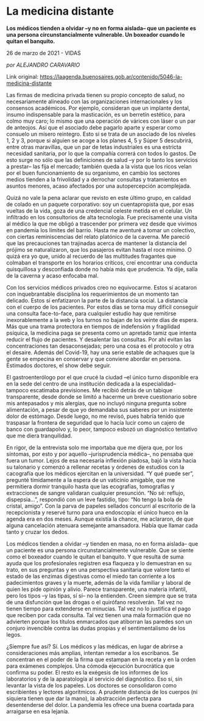 # La medicina distante

**Los médicos tienden a olvidar –y no en forma aislada– que un paciente es una persona circunstancialmente vulnerable. Un boxeador cuando le quitan el banquito.**

26 de marzo de 2021 - VIDAS

_por ALEJANDRO CARAVARIO_

Link original: https://laagenda.buenosaires.gob.ar/contenido/5046-la-medicina-distante



Las firmas de medicina privada tienen su propio concepto de salud, no necesariamente alineado con las organizaciones internacionales y los consensos académicos. Por ejemplo, consideran que un implante dental, insumo indispensable para la masticación, es un berretín estético, para colmo muy caro; lo mismo que una operación de várices con láser o un par de anteojos. Así que el asociado debe pagarlo aparte y esperar como consuelo un mísero reintegro. Esto si se trata de un asociado de los niveles 1, 2 y 3, porque si alguien se acoge a los planes 4, 5 y Súper 5 descubrirá, entre otras maravillas, que un par de tetas industriales es una estricta necesidad sanitaria, por lo que la compañía correrá con todos lo gastos. De esto surge no sólo que las definiciones de salud –y por lo tanto los servicios a prestar– las fija el mercado; también queda a la vista que los ricos velan por el buen funcionamiento de su organismo, en cambio los sectores medios tienden a la frivolidad y a derrochar consultas y tratamientos en asuntos menores, acaso afectados por una autopercepción acomplejada.




Quizá no vale la pena aclarar que revisto en este último grupo, en calidad de colado en un paquete corporativo: soy un cuentapropista que, por esas vueltas de la vida, goza de una credencial celeste metida en el celular. Un infiltrado en los consultorios de alta tecnología. Fue precisamente una visita al médico la que me obligó a trascender por primera vez desde que vivimos en pandemia los límites del barrio. Hasta me aventuré a tomar un colectivo, con ciertas reminiscencias del relato platónico de la caverna. Me pareció que las precauciones tan trajinadas acerca de mantener la distancia del prójimo se naturalizaron, que los pasajeros evitan hasta el roce mínimo. O quizá era yo que, unido al recuerdo de las multitudes fragantes que colmaban el transporte en los horarios críticos, creí encontrar una conducta quisquillosa y desconfiada donde no había más que prudencia. Ya dije, salía de la caverna y acaso enfocaba mal.




Con los servicios médicos privados creo no equivocarme. Estos sí acataron con inquebrantable disciplina los requerimientos de un momento tan delicado. Estos sí enfatizaron la parte de la distancia social. La distancia con el cuerpo de los pacientes. Por estos días se torna muy difícil conseguir una consulta face-to-face, para cualquier estudio hay que remitirse inexorablemente a la web y los turnos no bajan de los veinte días de espera. Más que una trama protectora en tiempos de indefensión y fragilidad psíquica, la medicina paga se presenta como un apretado tamiz que intenta reducir el flujo de pacientes. Y desalentar las consultas. Por ahí evitan las concentraciones tan desaconsejadas; pero una cosa es el protocolo y otra el desaire. Además del Covid-19, hay una serie estable de achaques que la gente se empecina en conservar y que conviene abordar en persona. Estimados doctores, el show debe seguir.




El gastroenterólogo por el que crucé la ciudad –el único turno disponible era en la sede del centro de una institución dedicada a la especialidad– tampoco escatimaba previsiones. Me recibió detrás de un tabique transparente, desde donde se limitó a hacerme un breve cuestionario sobre mis antepasados y mis alergias, que no incluyó ninguna pregunta sobre alimentación, a pesar de que yo demandaba sus saberes por un insistente dolor de estómago. Desde luego, no me revisó, pues habría tenido que traspasar la frontera de seguridad que lo hacía lucir como un cajero de banco con guardapolvo y, lo peor, tampoco esbozó un diagnóstico tentativo que me diera tranquilidad.




En rigor, de la entrevista solo me importaba que me dijera que, por los síntomas, por esto y por aquello –jurisprudencia médica–, no pensaba que fuera un tumor. Lejos de esa necesaria inflexión piadosa, bajó la vista hacia su talonario y comenzó a rellenar recetas y órdenes de estudios con la cacografía que los médicos ejercitan en la universidad. “Y qué puede ser”, pregunté tímidamente a la espera de un vaticinio amigable, que me permitiera dormir tranquilo hasta que las ecografías, tomografías y extracciones de sangre validaran cualquier presunción. “No sé: reflujo, dispepsia…”, respondió con un leve fastidio, tipo: “No tengo la bola de cristal, amigo”. Con la parva de papeles sellados concurrí al escritorio de la recepcionista y reservé turno para una endoscopía: el único hueco en la agenda era en dos meses. Aunque existía la chance, me aclararon, de que alguna cancelación atenuara semejante amansadora. Había que llamar cada tanto y cruzar los dedos.




Los médicos tienden a olvidar –y tienden en masa, no en forma aislada– que un paciente es una persona circunstancialmente vulnerable. Que se siente como el boxeador cuando le quitan el banquito. Y que resulta de suma ayuda que los profesionales registren esa flaqueza y lo demuestran en su trato, en sus preguntas y en una perspectiva sanitaria que valore tanto el estado de las enzimas digestivas como el miedo tan corriente a los padecimientos graves y la muerte, además de la vida familiar y laboral de quien les pide opinión y alivio. Parece transparente, una materia infantil, pero los tipos –y las tipas, sí sí– no la entienden. Creen siempre que se trata de una disfunción que las drogas o el quirófano resolverán. Tal vez no tienen tiempo para extenderse en minucias. Tal vez no lo justifica el pago que reciben por cada consulta. Tal vez tienen una mala formación que no advierten porque los títulos enmarcados que atiborran las paredes son un conjuro invencible contra las dudas propias y el sentimentalismo de los legos.




¿Siempre fue así? Sí. Los médicos y las médicas, en lugar de abrirse a consideraciones más amplias, intentan remedar a los escribanos. Se concentran en el poder de la firma que estampan en la receta y en la orden para exámenes complejos. Una cómoda ejecución burocrática que confirma su poder. El resto es la exégesis de los informes de los laboratorios y de la aparatología al servicio del diagnóstico. Eso sí, sin levantar la vista de los papeles. Los doctores se consolidaron como escribientes y lectores algorítmicos. A prudente distancia de los cuerpos (ni siquiera tienen que dar la mano), la abstracción perfecta para desentenderse del dolor. La pandemia les ofrece una buena coartada para arraigarse en esa lejanía.



